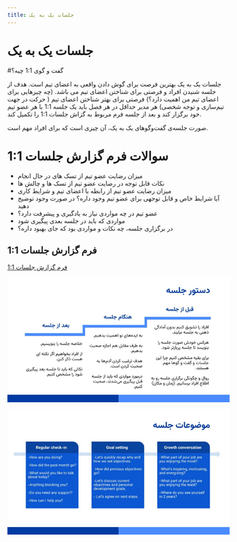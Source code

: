 ```yaml
---
title: جلسات یک به یک
---
```

# جلسات یک به یک

<p>
#گفت و گوی 1:1 چیه؟

جلسات یک به یک بهترین فرصت برای گوش دادن واقعی به اعضای تیم است. هدف از جلسه شنیدن افراد و فرصتی برای شناختن اعضای تیم می باشد. (چه چیزهایی برای اعضای تیم من اهمیت دارد؟)
فرصتی برای بهتر شناختن اعضای تیم ( حرکت در جهت تیم‌سازی و توجه شخصی)
هر مدیر حداقل در هر فصل باید یک جلسه 1:1 با هر عضو تیم خود برگزار کند و بعد از جلسه فرم مربوط به گزاش جلسات 1:1 را تکمیل کند.

صورت جلسه‌ی گفت‌وگو‌های یک به یک، آن چیزی است که برای افراد مهم است. 


</p>

# سوالات فرم گزارش جلسات 1:1
<p>

* میزان رضایت عضو تیم از تسک های در حال انجام 
* نکات قابل توجه در رضایت عضو تیم از تسک ها و چالش ها
* میزان رضایت عضو تیم از رابطه با اعضای تیم و شرایط کاری
* آیا شرایط خاص و قابل توجهی برای عضو تیم وجود داره؟ در صورت وجود توضیح دهید
* عضو تیم در چه مواردی نیاز به یادگیری و پیشرفت دارد؟
* مواردی که باید در جلسه بعدی پیگیری شود
* در برگزاری جلسه، چه نکات و مواردی بود که جای بهبود داره؟

</p>


## فرم گزارش جلسات 1:1

<p>

  [فرم گزارش جلسات 1:1](https://survey.porsline.ir/s/wW348Huw)
  
</p>

![alt text](/static/img/Soft%20Skill%20Development%20-%201By1%20-%20Slide%2016.jpg "Meeting Order")

![alt text](/static/img/Soft%20Skill%20Development%20-%201By1%20-%20Slide%2018.jpg "Meeting Titles")